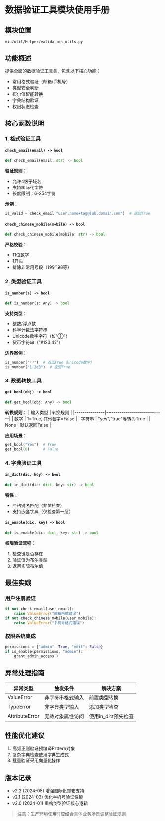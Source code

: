 # 数据验证工具模块使用手册

## 模块位置
`mio/util/Helper/validation_utils.py`

## 功能概述
提供全面的数据验证工具集，包含以下核心功能：
- 常用格式验证（邮箱/手机号）
- 类型安全判断
- 布尔值智能转换
- 字典结构验证
- 权限状态检查

## 核心函数说明

### 1. 格式验证工具
#### `check_email(email) -> bool`
```python
def check_email(email: str) -> bool
```
**验证规则**：
- 允许4级子域名
- 支持国际化字符
- 长度限制：6-254字符

**示例**：
```python
is_valid = check_email("user.name+tag@sub.domain.com")  # 返回True
```

#### `check_chinese_mobile(mobile) -> bool`
```python
def check_chinese_mobile(mobile: str) -> bool
```
**严格校验**：
- 11位数字
- 1开头
- 排除非常用号段（199/198等）

### 2. 类型验证工具
#### `is_number(s) -> bool`
```python
def is_number(s: Any) -> bool
```
**支持类型**：
- 整数/浮点数
- 科学计数法字符串
- Unicode数字字符（如"①"）
- 货币字符串（"¥123.45"）

**边界案例**：
```python
is_number("²³")  # 返回True（Unicode数字）
is_number("1.2e3")  # 返回True
```

### 3. 数据转换工具
#### `get_bool(obj) -> bool`
```python
def get_bool(obj: Any) -> bool
```
**转换规则**：
| 输入类型       | 转换规则                      |
|---------------|-----------------------------|
| 数字          | 1=True, 其他数字=False       |
| 字符串        | "yes"/"true"等转为True       |
| None          | 默认返回False                |

**应用场景**：
```python
get_bool("Yes")  # True
get_bool(0)      # False
```

### 4. 字典验证工具
#### `in_dict(dic, key) -> bool`
```python
def in_dict(dic: dict, key: str) -> bool
```
**特性**：
- 严格键名匹配（非值检查）
- 支持嵌套字典（仅检查第一层）

#### `is_enable(dic, key) -> bool`
```python
def is_enable(dic: dict, key: str) -> bool
```
**权限验证流程**：
1. 检查键是否存在
2. 验证值为布尔类型
3. 返回实际布尔值

## 最佳实践
### 用户注册验证
```python
if not check_email(user_email):
    raise ValueError("邮箱格式错误")
if not check_chinese_mobile(user_mobile):
    raise ValueError("手机号格式错误")
```

### 权限系统集成
```python
permissions = {"admin": True, "edit": False}
if is_enable(permissions, "admin"):
    grant_admin_access()
```

## 异常处理指南
| 异常类型         | 触发条件                  | 解决方案               |
|------------------|--------------------------|-----------------------|
| ValueError       | 非字符串格式输入          | 前置类型转换          |
| TypeError        | 非字典类型输入            | 添加类型检查          |
| AttributeError   | 无效对象属性访问          | 使用in_dict预先检查   |

## 性能优化建议
1. 高频正则验证预编译Pattern对象
2. 复杂字典检查使用字典生成式
3. 批量验证采用向量化操作

## 版本记录
- v2.2 (2024-05) 增强国际化邮箱支持
- v2.1 (2024-03) 优化手机号验证性能
- v2.0 (2024-01) 重构类型验证核心逻辑

> 注意：生产环境使用时应结合具体业务场景调整验证规则